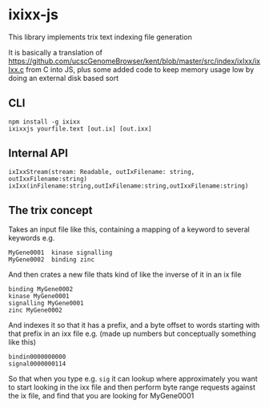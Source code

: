 # ixixx-js


This library implements trix text indexing file generation


It is basically a translation of https://github.com/ucscGenomeBrowser/kent/blob/master/src/index/ixIxx/ixIxx.c from C into JS, plus some added code to keep memory usage low by doing an external disk based sort

## CLI

```
npm install -g ixixx
ixixxjs yourfile.text [out.ix] [out.ixx]
```

## Internal API

```
ixIxxStream(stream: Readable, outIxFilename: string, outIxxFilename:string)
ixIxx(inFilename:string,outIxFilename:string,outIxxFilename:string)
```


## The trix concept


Takes an input file like this, containing a mapping of a keyword to several keywords e.g.


```
MyGene0001  kinase signalling
MyGene0002  binding zinc
```

And then crates a new file thats kind of like the inverse of it in an ix file

```
binding MyGene0002  
kinase MyGene0001
signalling MyGene0001
zinc MyGene0002
```

And indexes it so that it has a prefix, and a byte offset to words starting with that prefix in an ixx file e.g. (made up numbers but conceptually something like this)

```
bindin0000000000
signal0000000114
```

So that when you type e.g. `sig` it can lookup where approximately you want to start looking in the ixx file and then perform byte range requests against the ix file, and find that you are looking for MyGene0001
